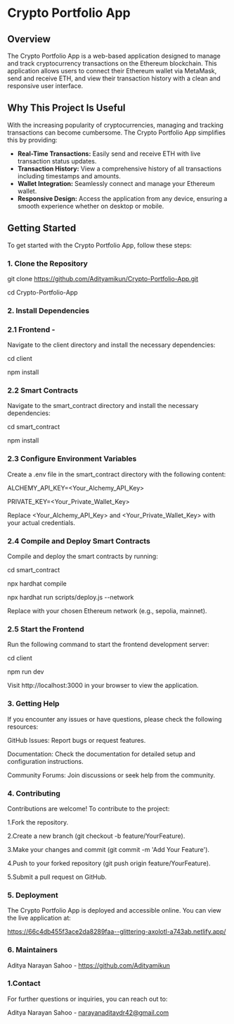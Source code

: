 # Crypto Portfolio App

## Overview

The Crypto Portfolio App is a web-based application designed to manage and track cryptocurrency transactions on the Ethereum blockchain. This application allows users to connect their Ethereum wallet via MetaMask, send and receive ETH, and view their transaction history with a clean and responsive user interface.

## Why This Project Is Useful

With the increasing popularity of cryptocurrencies, managing and tracking transactions can become cumbersome. The Crypto Portfolio App simplifies this by providing:

- **Real-Time Transactions:** Easily send and receive ETH with live transaction status updates.
- **Transaction History:** View a comprehensive history of all transactions including timestamps and amounts.
- **Wallet Integration:** Seamlessly connect and manage your Ethereum wallet.
- **Responsive Design:** Access the application from any device, ensuring a smooth experience whether on desktop or mobile.

## Getting Started

To get started with the Crypto Portfolio App, follow these steps:

### 1. Clone the Repository


git clone https://github.com/Adityamikun/Crypto-Portfolio-App.git

cd Crypto-Portfolio-App

### 2. Install Dependencies

### 2.1 Frontend -
Navigate to the client directory and install the necessary dependencies:

cd client

npm install

### 2.2 Smart Contracts
Navigate to the smart_contract directory and install the necessary dependencies:

cd smart_contract

npm install

### 2.3 Configure Environment Variables
Create a .env file in the smart_contract directory with the following content:

ALCHEMY_API_KEY=<Your_Alchemy_API_Key>

PRIVATE_KEY=<Your_Private_Wallet_Key>

Replace <Your_Alchemy_API_Key> and <Your_Private_Wallet_Key> with your actual credentials.

### 2.4 Compile and Deploy Smart Contracts
Compile and deploy the smart contracts by running:

cd smart_contract

npx hardhat compile

npx hardhat run scripts/deploy.js --network <network-name>

Replace <network-name> with your chosen Ethereum network (e.g., sepolia, mainnet).

### 2.5 Start the Frontend
Run the following command to start the frontend development server:

cd client

npm run dev

Visit http://localhost:3000 in your browser to view the application.

### 3. Getting Help
If you encounter any issues or have questions, please check the following resources:

GitHub Issues: Report bugs or request features.

Documentation: Check the documentation for detailed setup and configuration instructions.

Community Forums: Join discussions or seek help from the community.


### 4. Contributing
Contributions are welcome! To contribute to the project:

1.Fork the repository.

2.Create a new branch (git checkout -b feature/YourFeature).

3.Make your changes and commit (git commit -m 'Add Your Feature').

4.Push to your forked repository (git push origin feature/YourFeature).

5.Submit a pull request on GitHub.

### 5. Deployment
The Crypto Portfolio App is deployed and accessible online. You can view the live application at:

https://66c4db455f3ace2da8289faa--glittering-axolotl-a743ab.netlify.app/

### 6. Maintainers
Aditya Narayan Sahoo - https://github.com/Adityamikun


### 1.Contact
For further questions or inquiries, you can reach out to:

Aditya Narayan Sahoo - narayanaditaydr42@gmail.com


